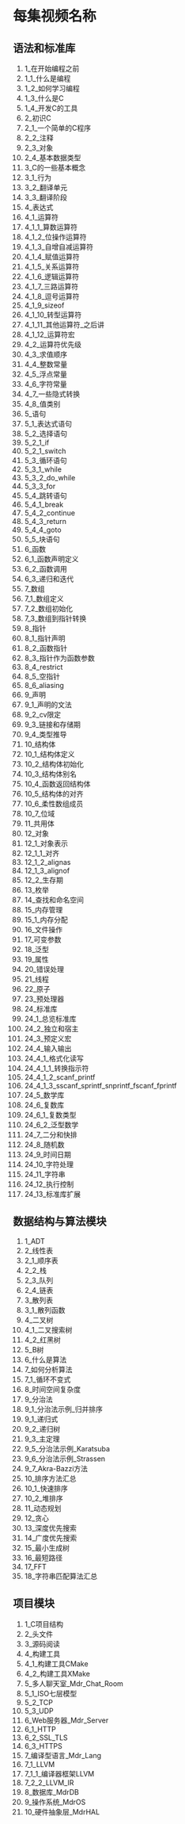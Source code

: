 # 每集视频名称

## 语法和标准库

1. 1_在开始编程之前
2. 1_1_什么是编程
3. 1_2_如何学习编程
4. 1_3_什么是C
5. 1_4_开发C的工具
6. 2_初识C
7. 2_1_一个简单的C程序
8. 2_2_注释
9. 2_3_对象
10. 2_4_基本数据类型
11. 3_C的一些基本概念
12. 3_1_行为
13. 3_2_翻译单元
14. 3_3_翻译阶段
15. 4_表达式
16. 4_1_运算符
17. 4_1_1_算数运算符
18. 4_1_2_位操作运算符
19. 4_1_3_自增自减运算符
20. 4_1_4_赋值运算符
21. 4_1_5_关系运算符
22. 4_1_6_逻辑运算符
23. 4_1_7_三路运算符
24. 4_1_8_逗号运算符
25. 4_1_9_sizeof
26. 4_1_10_转型运算符
27. 4_1_11_其他运算符_之后讲
28. 4_1_12_运算符宏
29. 4_2_运算符优先级
30. 4_3_求值顺序
31. 4_4_整数常量
32. 4_5_浮点常量
33. 4_6_字符常量
34. 4_7_一些隐式转换
35. 4_8_值类别
36. 5_语句
37. 5_1_表达式语句
38. 5_2_选择语句
39. 5_2_1_if
40. 5_2_1_switch
41. 5_3_循环语句
42. 5_3_1_while
43. 5_3_2_do_while
44. 5_3_3_for
45. 5_4_跳转语句
46. 5_4_1_break
47. 5_4_2_continue
48. 5_4_3_return
49. 5_4_4_goto
50. 5_5_块语句
51. 6_函数
52. 6_1_函数声明定义
53. 6_2_函数调用
54. 6_3_递归和迭代
55. 7_数组
56. 7_1_数组定义
57. 7_2_数组初始化
58. 7_3_数组到指针转换
59. 8_指针
60. 8_1_指针声明
61. 8_2_函数指针
62. 8_3_指针作为函数参数
63. 8_4_restrict
64. 8_5_空指针
65. 8_6_aliasing
66. 9_声明
67. 9_1_声明的文法
68. 9_2_cv限定
69. 9_3_链接和存储期
70. 9_4_类型推导
71. 10_结构体
72. 10_1_结构体定义
73. 10_2_结构体初始化
74. 10_3_结构体别名
75. 10_4_函数返回结构体
76. 10_5_结构体的对齐
77. 10_6_柔性数组成员
78. 10_7_位域
79. 11_共用体
80. 12_对象
81. 12_1_对象表示
82. 12_1_1_对齐
83. 12_1_2_alignas
84. 12_1_3_alignof
85. 12_2_生存期
86. 13_枚举
87. 14_查找和命名空间
88. 15_内存管理
89. 15_1_内存分配
90. 16_文件操作
91. 17_可变参数
92. 18_泛型
93. 19_属性
94. 20_错误处理
95. 21_线程
96. 22_原子
97. 23_预处理器
98. 24_标准库
99. 24_1_总览标准库
100. 24_2_独立和宿主
101. 24_3_预定义宏
102. 24_4_输入输出
103. 24_4_1_格式化读写
104. 24_4_1_1_转换指示符
105. 24_4_1_2_scanf_printf
106. 24_4_1_3_sscanf_sprintf_snprintf_fscanf_fprintf
107. 24_5_数学库
108. 24_6_复数库
109. 24_6_1_复数类型
110. 24_6_2_泛型数学
111. 24_7_二分和快排
112. 24_8_随机数
113. 24_9_时间日期
114. 24_10_字符处理
115. 24_11_字符串
116. 24_12_执行控制
117. 24_13_标准库扩展

## 数据结构与算法模块

1. 1_ADT
2. 2_线性表
3. 2_1_顺序表
4. 2_2_栈
5. 2_3_队列
6. 2_4_链表
7. 3_散列表
8. 3_1_散列函数
9. 4_二叉树
10. 4_1_二叉搜索树
11. 4_2_红黑树
12. 5_B树
13. 6_什么是算法
14. 7_如何分析算法
15. 7_1_循环不变式
16. 8_时间空间复杂度
17. 9_分治法
18. 9_1_分治法示例_归并排序
19. 9_1_递归式
20. 9_2_递归树
21. 9_3_主定理
22. 9_5_分治法示例_Karatsuba
23. 9_6_分治法示例_Strassen
24. 9_7_Akra-Bazzi方法
25. 10_排序方法汇总
26. 10_1_快速排序
27. 10_2_堆排序
28. 11_动态规划
29. 12_贪心
30. 13_深度优先搜索
31. 14_广度优先搜索
32. 15_最小生成树
33. 16_最短路径
34. 17_FFT
35. 18_字符串匹配算法汇总

## 项目模块

1. 1_C项目结构
2. 2_头文件
3. 3_源码阅读
4. 4_构建工具
5. 4_1_构建工具CMake
6. 4_2_构建工具XMake
7. 5_多人聊天室_Mdr_Chat_Room
8. 5_1_ISO七层模型
9. 5_2_TCP
10. 5_3_UDP
11. 6_Web服务器_Mdr_Server
12. 6_1_HTTP
13. 6_2_SSL_TLS
14. 6_3_HTTPS
15. 7_编译型语言_Mdr_Lang
16. 7_1_LLVM
17. 7_1_1_编译器框架LLVM
18. 7_2_2_LLVM_IR
19. 8_数据库_MdrDB
20. 9_操作系统_MdrOS
21. 10_硬件抽象层_MdrHAL
